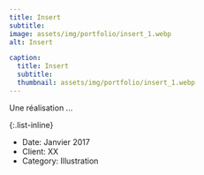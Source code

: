 ```yaml
---
title: Insert
subtitle: 
image: assets/img/portfolio/insert_1.webp
alt: Insert

caption:
  title: Insert
  subtitle: 
  thumbnail: assets/img/portfolio/insert_1.webp
---
```

Une réalisation ...

{:.list-inline}
- Date: Janvier 2017
- Client: XX
- Category: Illustration

